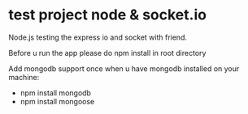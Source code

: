 test project node & socket.io
=============

Node.js testing the express io and socket with friend.

Before u run the app please do npm install in root directory

Add mongodb support once when u have mongodb installed on your machine:
* npm install mongodb
* npm install mongoose
